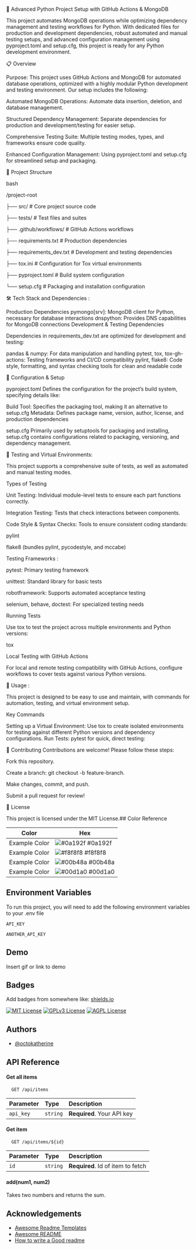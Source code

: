  
🚀 Advanced Python Project Setup with GitHub Actions & MongoDB

This project automates MongoDB operations while optimizing dependency management and testing workflows for Python. With dedicated files for production and development dependencies, robust automated and manual testing setups, and advanced configuration management using pyproject.toml and setup.cfg, this project is ready for any Python development environment.


📋 Overview

Purpose: This project uses GitHub Actions and MongoDB for automated database operations, optimized with a highly modular Python development and testing environment. Our setup includes the following:


Automated MongoDB Operations: Automate data insertion, deletion, and database management.

Structured Dependency Management: Separate dependencies for production and development/testing for easier setup.

Comprehensive Testing Suite: Multiple testing modes, types, and frameworks ensure code quality.

Enhanced Configuration Management: Using pyproject.toml and setup.cfg for streamlined setup and packaging.

📂 Project Structure

bash

 

/project-root

├── src/                         # Core project source code

├── tests/                # Test files and suites

├── .github/workflows/    # GitHub Actions workflows

├── requirements.txt      # Production dependencies

├── requirements_dev.txt  # Development and testing dependencies

├── tox.ini               # Configuration for Tox virtual environments

├── pyproject.toml        # Build system configuration

└── setup.cfg             # Packaging and installation configuration


🛠️ Tech Stack and Dependencies :

Production Dependencies
pymongo[srv]: MongoDB client for Python, necessary for database interactions
dnspython: Provides DNS capabilities for MongoDB connections
Development & Testing Dependencies

Dependencies in requirements_dev.txt are optimized for development and testing:

pandas & numpy: For data manipulation and handling
pytest, tox, tox-gh-actions: Testing frameworks and CI/CD compatibility
pylint, flake8: Code style, formatting, and syntax checking tools for clean and readable code

🔧 Configuration & Setup

pyproject.toml
Defines the configuration for the project’s build system, specifying details like:


Build Tool: Specifies the packaging tool, making it an alternative to setup.cfg
Metadata: Defines package name, version, author, license, and production dependencies

setup.cfg
Primarily used by setuptools for packaging and installing, setup.cfg contains configurations related to packaging, versioning, and dependency management.

🔄 Testing and Virtual Environments:
 
This project supports a comprehensive suite of tests, as well as automated and manual testing modes.

Types of Testing

Unit Testing: Individual module-level tests to ensure each part functions correctly.

Integration Testing: Tests that check interactions between components.

Code Style & Syntax Checks: Tools to ensure consistent coding standards:

pylint

flake8 (bundles pylint, pycodestyle, and mccabe)

Testing Frameworks :

pytest: Primary testing framework

unittest: Standard library for basic tests 

robotframework: Supports automated acceptance testing

selenium, behave, doctest: For specialized testing needs

Running Tests

Use tox to test the project across multiple environments and Python versions:


 
tox

Local Testing with GitHub Actions

For local and remote testing compatibility with GitHub Actions, configure workflows to cover tests against various Python versions.

🎯 Usage :

This project is designed to be easy to use and maintain, with commands for automation, testing, and virtual environment setup.

Key Commands

Setting up a Virtual Environment: Use tox to create isolated environments for testing against different Python versions and dependency configurations.
Run Tests: pytest for quick, direct testing:
 
🤝 Contributing
Contributions are welcome! Please follow these steps:

Fork this repository.

Create a branch: git checkout -b feature-branch.

Make changes, commit, and push.

Submit a pull request for review!

📄 License

This project is licensed under the MIT License.## Color Reference

| Color             | Hex                                                                |
| ----------------- | ------------------------------------------------------------------ |
| Example Color | ![#0a192f](https://via.placeholder.com/10/0a192f?text=+) #0a192f |
| Example Color | ![#f8f8f8](https://via.placeholder.com/10/f8f8f8?text=+) #f8f8f8 |
| Example Color | ![#00b48a](https://via.placeholder.com/10/00b48a?text=+) #00b48a |
| Example Color | ![#00d1a0](https://via.placeholder.com/10/00b48a?text=+) #00d1a0 |


## Environment Variables

To run this project, you will need to add the following environment variables to your .env file

`API_KEY`

`ANOTHER_API_KEY`


## Demo

Insert gif or link to demo


## Badges

Add badges from somewhere like: [shields.io](https://shields.io/)

[![MIT License](https://img.shields.io/badge/License-MIT-green.svg)](https://choosealicense.com/licenses/mit/)
[![GPLv3 License](https://img.shields.io/badge/License-GPL%20v3-yellow.svg)](https://opensource.org/licenses/)
[![AGPL License](https://img.shields.io/badge/license-AGPL-blue.svg)](http://www.gnu.org/licenses/agpl-3.0)


## Authors

- [@octokatherine](https://www.github.com/octokatherine)


## API Reference

#### Get all items

```http
  GET /api/items
```

| Parameter | Type     | Description                |
| :-------- | :------- | :------------------------- |
| `api_key` | `string` | **Required**. Your API key |

#### Get item

```http
  GET /api/items/${id}
```

| Parameter | Type     | Description                       |
| :-------- | :------- | :-------------------------------- |
| `id`      | `string` | **Required**. Id of item to fetch |

#### add(num1, num2)

Takes two numbers and returns the sum.


## Acknowledgements

 - [Awesome Readme Templates](https://awesomeopensource.com/project/elangosundar/awesome-README-templates)
 - [Awesome README](https://github.com/matiassingers/awesome-readme)
 - [How to write a Good readme](https://bulldogjob.com/news/449-how-to-write-a-good-readme-for-your-github-project)

